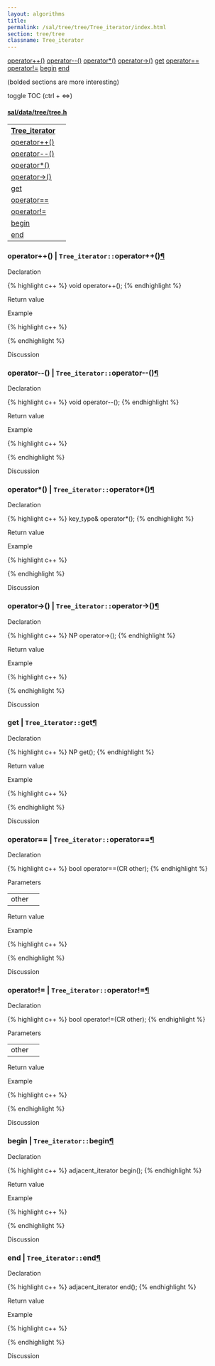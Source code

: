 ```yaml
---
layout: algorithms
title: 
permalink: /sal/tree/tree/Tree_iterator/index.html
section: tree/tree
classname: Tree_iterator
---
```


<div class="toc">
	<a class="toc-link toch3" href="#operator++()">operator++()</a>
	<a class="toc-link toch3" href="#operator--()">operator--()</a>
	<a class="toc-link toch3" href="#operator*()">operator*()</a>
	<a class="toc-link toch3" href="#operator->()">operator->()</a>
	<a class="toc-link toch3" href="#get">get</a>
	<a class="toc-link toch3" href="#operator==">operator==</a>
	<a class="toc-link toch3" href="#operator!=">operator!=</a>
	<a class="toc-link toch3" href="#begin">begin</a>
	<a class="toc-link toch3" href="#end">end</a>
<p class="toc-caption">(bolded sections are more interesting)</p>
<p class="toc-toggle">toggle TOC (ctrl + &#8660;)</p>
</div><div class="block">
<h4><a href="https://github.com/LemonPi/data/blob/master/tree/tree.h">sal/data/tree/tree.h</a>
</h4><table class="pretty">
<tr><th><a class="doc-list-name" href="#Tree_iterator">Tree_iterator</a></th><th></th></tr>
<tr><td><a class="doc-list-name" href="#operator++()">operator++()</a></td><td></td></tr>
<tr><td><a class="doc-list-name" href="#operator--()">operator--()</a></td><td></td></tr>
<tr><td><a class="doc-list-name" href="#operator*()">operator*()</a></td><td></td></tr>
<tr><td><a class="doc-list-name" href="#operator->()">operator->()</a></td><td></td></tr>
<tr><td><a class="doc-list-name" href="#get">get</a></td><td></td></tr>
<tr><td><a class="doc-list-name" href="#operator==">operator==</a></td><td></td></tr>
<tr><td><a class="doc-list-name" href="#operator!=">operator!=</a></td><td></td></tr>
<tr><td><a class="doc-list-name" href="#begin">begin</a></td><td></td></tr>
<tr><td><a class="doc-list-name" href="#end">end</a></td><td></td></tr>
</table></div>



<h3 class="anchor doc-header">operator++() | <code class="qualifier">Tree_iterator::</code>operator++()<a class="anchor-link" href="#operator++()" name="operator++()" title="permalink to section">&para;</a></h3>
<div class="block">

<p class="doc-section">Declaration</p>
{% highlight c++ %}
void operator++();
{% endhighlight %}
<p class="doc-section">Return value</p>

<p class="doc-section">Example</p>
{% highlight c++ %}

{% endhighlight %}

<p class="doc-section">Discussion</p>
<div>
<p>
	
</p>
</div></div>





<h3 class="anchor doc-header">operator--() | <code class="qualifier">Tree_iterator::</code>operator--()<a class="anchor-link" href="#operator--()" name="operator--()" title="permalink to section">&para;</a></h3>
<div class="block">

<p class="doc-section">Declaration</p>
{% highlight c++ %}
void operator--();
{% endhighlight %}
<p class="doc-section">Return value</p>

<p class="doc-section">Example</p>
{% highlight c++ %}

{% endhighlight %}

<p class="doc-section">Discussion</p>
<div>
<p>
	
</p>
</div></div>





<h3 class="anchor doc-header">operator*() | <code class="qualifier">Tree_iterator::</code>operator*()<a class="anchor-link" href="#operator*()" name="operator*()" title="permalink to section">&para;</a></h3>
<div class="block">

<p class="doc-section">Declaration</p>
{% highlight c++ %}
key_type& operator*();
{% endhighlight %}
<p class="doc-section">Return value</p>

<p class="doc-section">Example</p>
{% highlight c++ %}

{% endhighlight %}

<p class="doc-section">Discussion</p>
<div>
<p>
	
</p>
</div></div>





<h3 class="anchor doc-header">operator->() | <code class="qualifier">Tree_iterator::</code>operator->()<a class="anchor-link" href="#operator->()" name="operator->()" title="permalink to section">&para;</a></h3>
<div class="block">

<p class="doc-section">Declaration</p>
{% highlight c++ %}
NP operator->();
{% endhighlight %}
<p class="doc-section">Return value</p>

<p class="doc-section">Example</p>
{% highlight c++ %}

{% endhighlight %}

<p class="doc-section">Discussion</p>
<div>
<p>
	
</p>
</div></div>





<h3 class="anchor doc-header">get | <code class="qualifier">Tree_iterator::</code>get<a class="anchor-link" href="#get" name="get" title="permalink to section">&para;</a></h3>
<div class="block">

<p class="doc-section">Declaration</p>
{% highlight c++ %}
NP get();
{% endhighlight %}
<p class="doc-section">Return value</p>

<p class="doc-section">Example</p>
{% highlight c++ %}

{% endhighlight %}

<p class="doc-section">Discussion</p>
<div>
<p>
	
</p>
</div></div>





<h3 class="anchor doc-header">operator== | <code class="qualifier">Tree_iterator::</code>operator==<a class="anchor-link" href="#operator==" name="operator==" title="permalink to section">&para;</a></h3>
<div class="block">

<p class="doc-section">Declaration</p>
{% highlight c++ %}
bool operator==(CR other);
{% endhighlight %}


<p class="doc-section">Parameters</p>
<table class="pretty">
<tr><td>other</td><td></td></tr>
</table>
<p class="doc-section">Return value</p>

<p class="doc-section">Example</p>
{% highlight c++ %}

{% endhighlight %}

<p class="doc-section">Discussion</p>
<div>
<p>
	
</p>
</div></div>





<h3 class="anchor doc-header">operator!= | <code class="qualifier">Tree_iterator::</code>operator!=<a class="anchor-link" href="#operator!=" name="operator!=" title="permalink to section">&para;</a></h3>
<div class="block">

<p class="doc-section">Declaration</p>
{% highlight c++ %}
bool operator!=(CR other);
{% endhighlight %}


<p class="doc-section">Parameters</p>
<table class="pretty">
<tr><td>other</td><td></td></tr>
</table>
<p class="doc-section">Return value</p>

<p class="doc-section">Example</p>
{% highlight c++ %}

{% endhighlight %}

<p class="doc-section">Discussion</p>
<div>
<p>
	
</p>
</div></div>





<h3 class="anchor doc-header">begin | <code class="qualifier">Tree_iterator::</code>begin<a class="anchor-link" href="#begin" name="begin" title="permalink to section">&para;</a></h3>
<div class="block">

<p class="doc-section">Declaration</p>
{% highlight c++ %}
adjacent_iterator begin();
{% endhighlight %}
<p class="doc-section">Return value</p>

<p class="doc-section">Example</p>
{% highlight c++ %}

{% endhighlight %}

<p class="doc-section">Discussion</p>
<div>
<p>
	
</p>
</div></div>





<h3 class="anchor doc-header">end | <code class="qualifier">Tree_iterator::</code>end<a class="anchor-link" href="#end" name="end" title="permalink to section">&para;</a></h3>
<div class="block">

<p class="doc-section">Declaration</p>
{% highlight c++ %}
adjacent_iterator end();
{% endhighlight %}
<p class="doc-section">Return value</p>

<p class="doc-section">Example</p>
{% highlight c++ %}

{% endhighlight %}

<p class="doc-section">Discussion</p>
<div>
<p>
	
</p>
</div></div>





